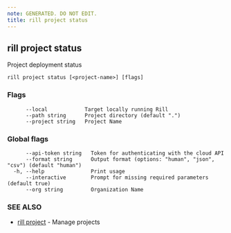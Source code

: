 ```yaml
---
note: GENERATED. DO NOT EDIT.
title: rill project status
---
```

## rill project status

Project deployment status

```
rill project status [<project-name>] [flags]
```

### Flags

```
      --local            Target locally running Rill
      --path string      Project directory (default ".")
      --project string   Project Name
```

### Global flags

```
      --api-token string   Token for authenticating with the cloud API
      --format string      Output format (options: "human", "json", "csv") (default "human")
  -h, --help               Print usage
      --interactive        Prompt for missing required parameters (default true)
      --org string         Organization Name
```

### SEE ALSO

* [rill project](project.md)	 - Manage projects

